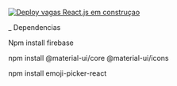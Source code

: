 [![Deploy vagas React.js em construçao](https://vercel.com/button)](https://react-js-sand.vercel.app)

 


_  Dependencias

Npm install firebase

npm install @material-ui/core @material-ui/icons

 npm install emoji-picker-react


